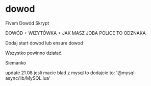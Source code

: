 # dowod
Fivem Dowód Skrypt

DOWÓD + WIZYTÓWKA + JAK MASZ JOBA POLICE TO ODZNAKA

Dodaj start dowod lub ensure dowod

Wszystko powinno działać.

Siemanko
 <p></p>
 update 21.08 jesli macie blad z mysql to dodajcie to:
 '@mysql-async/lib/MySQL.lua'
     
